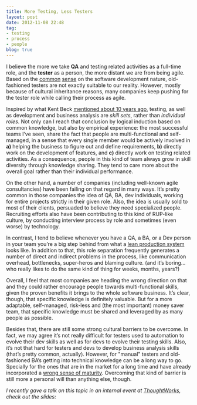 ```yaml
---
title: More Testing, Less Testers
layout: post
date: 2012-11-08 22:48
tag:
- testing
- process
- people
blog: true
---
```


I believe the more we take **QA** and testing related activities as a full-time role, and the **tester** as a person, the more distant we are from being agile. Based on the [common](http://amazon.com/dp/0321278658) [sense](http://amazon.com/dp/0135974445) on the software development nature, old-fashioned testers are not exactly suitable to our reality. However, mostly because of cultural inheritance reasons, many companies keep pushing for the tester role while calling their process as agile.

Inspired by what Kent Beck [mentioned about 10 years ago](http://amazon.com/dp/0321278658), testing, as well as development and business analysis are *skill sets*, rather than *individual roles*. Not only can I reach that conclusion by logical induction based on common knowledge, but also by empirical experience: the most successful teams I’ve seen, share the fact that people are multi-functional and self-managed, in a sense that every single member would be actively involved in **a)** helping the business to figure out and define requirements, **b)** directly work on the development of features, and **c)** directly work on testing related activities. As a consequence, people in this kind of team always grow in skill diversity through knowledge sharing. They tend to care more about the overall goal rather than their individual performance.

On the other hand, a number of companies (including well-known agile consultancies) have been failing on that regard in many ways. It’s pretty common in those companies the idea of QA, BA, dev individuals, working for entire projects strictly in their given role. Also, the idea is usually sold to most of their clients, persuaded to believe they need specialized people. Recruiting efforts also have been contributing to this kind of RUP-like culture, by conducting interview process by role and sometimes (even worse) by technology.

In contrast, I tend to believe whenever you have a QA, a BA, or a Dev person in your team you’re a big step behind from what a [lean production system](http://amazon.com/dp/0321150783) looks like. In addition to that, this role separation frequently generates a number of direct and indirect problems in the process, like communication overhead, bottlenecks, super-heros and blaming culture. (and it’s boring… who really likes to do the same kind of thing for weeks, months, years?)

Overall, I feel that most companies are heading the wrong direction on that and they could rather encourage people towards multi-functional skills, given the proven benefits it brings to the whole software business. It’s clear, though, that specific knowledge is definitely valuable. But for a more adaptable, self-managed, risk-less and (the most important) money saver team, that specific knowledge must be shared and leveraged by as many people as possible.

Besides that, there are still some strong cultural barriers to be overcome. In fact, we may agree it’s not really difficult for testers used to automation to evolve their dev skills as well as for devs to evolve their testing skills. Also, it’s not that hard for testers and devs to develop business analysis skills (that’s pretty common, actually). However, for "manual" testers and old-fashioned BA’s getting into technical knowledge can be a long way to go. Specially for the ones that are in the market for a long time and have already incorporated a [wrong sense of maturity](https://www.youtube.com/watch?v=VOFTop3AMZ8). Overcoming that kind of barrier is still more a personal will than anything else, though.

*I recently gave a talk on this topic in an internal event at [ThoughtWorks](https://www.thoughtworks.com/), check out the slides:*

<script async class="speakerdeck-embed" data-id="9739c0b0b3b9013048920ad5afff079a" data-ratio="1.33333333333333" src="//speakerdeck.com/assets/embed.js"></script>

